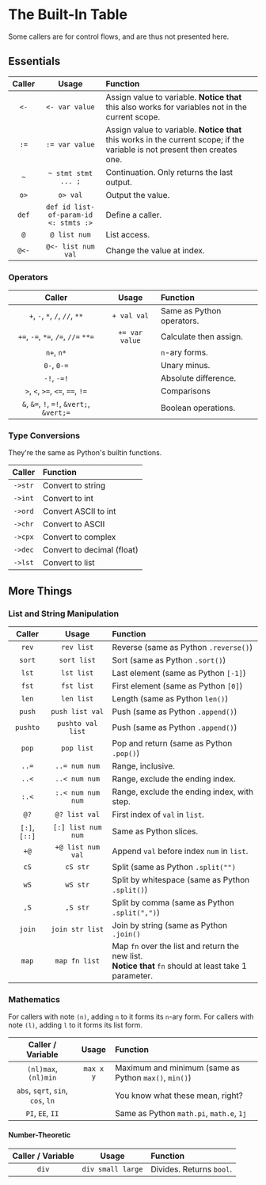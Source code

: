 # The Built-In Table

Some callers are for control flows, and are thus not presented here.

## Essentials

| Caller |                 Usage                 | Function                                                                                                                    |
|:------:|:-------------------------------------:|:----------------------------------------------------------------------------------------------------------------------------|
|  `<-`  |            `<- var value`             | Assign value to variable. **Notice that** this also works for variables not in the current scope.                           |
|  `:=`  |            `:= var value`             | Assign value to variable. **Notice that** this works in the current scope; if the variable is not present then creates one. |
|  `~`   |          `~ stmt stmt ... ;`          | Continuation. Only returns the last output.                                                                                 |
|  `o>`  |               `o> val`                | Output the value.                                                                                                           |
| `def`  | `def id list-of-param-id <: stmts :>` | Define a caller.                                                                                                            |
|  `@`   |             `@ list num`              | List access.                                                                                                                |
| `@<-`  |          `@<- list num val`           | Change the value at index.                                                                                                  |

### Operators

|                  Caller                   |     Usage      | Function                  |
|:-----------------------------------------:|:--------------:|:--------------------------|
|      `+`, `-`, `*`, `/`, `//`, `**`       |  `+ val val`   | Same as Python operators. |
|    `+=`, `-=`, `*=`, `/=`, `//=` `**=`    | `+= var value` | Calculate then assign.    |
|                `n+`, `n*`                 |                | `n`-ary forms.            |
|                `0-`, `0-=`                |                | Unary minus.              |
|                `-!`, `-=!`                |                | Absolute difference.      |
|     `>`, `<`, `>=`, `<=`, `==`, `!=`      |                | Comparisons               |
| `&`, `&=`, `!`, `=!`, `&vert;`, `&vert;=` |                | Boolean operations.       |

### Type Conversions

They're the same as Python's builtin functions.

| Caller  | Function                   |
|:-------:|:---------------------------|
| `->str` | Convert to string          |
| `->int` | Convert to int             |
| `->ord` | Convert ASCII to int       |
| `->chr` | Convert to ASCII           |
| `->cpx` | Convert to complex         |
| `->dec` | Convert to decimal (float) |
| `->lst` | Convert to list            |

## More Things

### List and String Manipulation

|    Caller     |       Usage        | Function                                                                                                   |
|:-------------:|:------------------:|:-----------------------------------------------------------------------------------------------------------|
|     `rev`     |     `rev list`     | Reverse (same as Python `.reverse()`)                                                                      |
|    `sort`     |    `sort list`     | Sort (same as Python `.sort()`)                                                                            |
|     `lst`     |     `lst list`     | Last element (same as Python `[-1]`)                                                                       |
|     `fst`     |     `fst list`     | First element (same as Python `[0]`)                                                                       |
|     `len`     |     `len list`     | Length (same as Python `len()`)                                                                            |
|    `push`     |  `push list val`   | Push (same as Python `.append()`)                                                                          |
|   `pushto`    | `pushto val list`  | Push (same as Python `.append()`)                                                                          |
|     `pop`     |     `pop list`     | Pop and return (same as Python `.pop()`)                                                                   |
|     `..=`     |   `..= num num`    | Range, inclusive.                                                                                          |
|     `..<`     |   `..< num num`    | Range, exclude the ending index.                                                                           |
|     `:.<`     | `:.< num num num`  | Range, exclude the ending index, with step.                                                                |
|     `@?`      |   `@? list val`    | First index of `val` in `list`.                                                                            |
| `[:]`, `[::]` | `[:] list num num` | Same as Python slices.                                                                                     |
|     `+@`      | `+@ list num val`  | Append `val` before index `num` in `list`.                                                                 |
|     `cS`      |      `cS str`      | Split (same as Python `.split("")`                                                                         |
|     `wS`      |      `wS str`      | Split by whitespace (same as Python `.split()`)                                                            |
|     `,S`      |      `,S str`      | Split by comma (same as Python `.split(",")`)                                                              |
|    `join`     |  `join str list`   | Join by string (same as Python `.join()`                                                                   |
|     `map`     |   `map fn list`    | Map `fn` over the list and return the new list.<br/>**Notice that** `fn` should at least take 1 parameter. |

### Mathematics

For callers with note `(n)`, adding `n` to it forms its `n`-ary form.
For callers with note `(l)`, adding `l` to it forms its list form.

|         Caller / Variable         |   Usage   | Function                                              |
|:---------------------------------:|:---------:|:------------------------------------------------------|
|       `(nl)max`, `(nl)min`        | `max x y` | Maximum and minimum (same as Python `max()`, `min()`) |
| `abs`, `sqrt`, `sin`, `cos`, `ln` |           | You know what these mean, right?                      |
|         `PI`, `EE`, `II`          |           | Same as Python `math.pi`, `math.e`, `1j`              |

#### Number-Theoretic

| Caller / Variable |       Usage       | Function                 |
|:-----------------:|:-----------------:|:-------------------------|
|       `div`       | `div small large` | Divides. Returns `bool`. |


